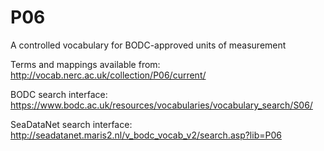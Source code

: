 # P06
A controlled vocabulary for BODC-approved units of measurement

Terms and mappings available from: http://vocab.nerc.ac.uk/collection/P06/current/

BODC search interface: https://www.bodc.ac.uk/resources/vocabularies/vocabulary_search/S06/

SeaDataNet search interface: http://seadatanet.maris2.nl/v_bodc_vocab_v2/search.asp?lib=P06
